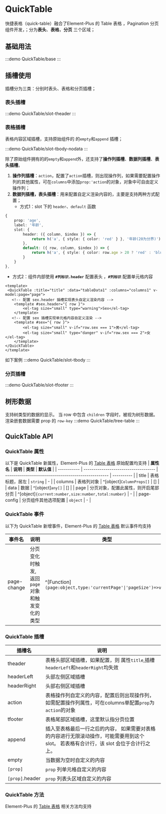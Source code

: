 # QuickTable

快捷表格（quick-table）融合了Element-Plus 的 Table 表格 ，Pagination 分页 组件开发，；分为**表头**、**表格**，**分页** 三个区域；


## 基础用法

:::demo
QuickTable/base
:::


## 插槽使用

插槽分为三类：分别时表头、表格和分页插槽；
### **表头插槽**
:::demo
QuickTable/slot-theader
:::

### **表格插槽**

表格内容区域插槽，支持原始组件的 的`empty`和`append` 插槽；

:::demo
QuickTable/slot-tbody-nodata
:::

除了原始组件拥有的的`empty`和`append`外，还支持了**操作列插槽**、**数据列插槽**、**表头插槽**。

1. **操作列插槽**：`action`，配置了`action`插槽，则出现操作列，如果需要配置操作列的其他属性，可在`columns`中添加`prop:'action`的对象，对象中可自由定义操作列；
2. **数据列插槽，表头插槽**：用来配置自定义渲染内容的，主要是支持两种方式配置；
   - 方式1：slot 下的 `header`、`default` 函数
```ts
{
    prop: 'age',
    label: '年龄',
    slot: {
        header: ({ column, $index }) => {
            return h('a', { style: { color: 'red' } }, '年龄(20为分界)')
        },
        default: ({ row, column, $index }) => {
            return h('a', { style: { color: row.age > 20 ? 'red' : 'blue' } }, row.age)
        }
    }
},

```
 - 方式2：组件内部使用 **`#列标识.header`** 配置表头 ，**`#列标识`** 配置单元格内容
```vue
<template>
 <QuickTable :title="title" :data="tableData1" :columns="columns1" v-model:page="page">
   <!-- 配置 sex.header 插槽实现表头自定义渲染内容 -->
    <template #sex.header="{ row }">
        <el-tag size="small" type="warning">Sex</el-tag>
    </template>
   <!-- 配置 sex 插槽实现单元格内容自定义渲染 -->
    <template #sex="{ row }">
        <el-tag size="small" v-if="row.sex === 1">男</el-tag>
        <el-tag size="small" type="danger" v-if="row.sex === 2">女</el-tag>
    </template>
</QuickTable>
</template>

```
如下案例
:::demo
QuickTable/slot-tbody
:::

### **分页插槽**
:::demo
QuickTable/slot-tfooter
:::



## 树形数据
支持树类型的数据的显示。 当 row 中包含 `children` 字段时，被视为树形数据。 渲染嵌套数据需要 prop 的 `row-key`
:::demo
QuickTable/tree-table
:::



## QuickTable API

### QuickTable  属性
以下是 QuickTable 新属性，Element-Plus 的 [Table 表格](https://element-plus-docs.bklab.cn/zh-CN/component/table.html) 原始配置均支持
| **属性名**  | **说明**                             | **类型**                                             | **默认值** |
| ----------- | ------------------------------------ | ---------------------------------------------------- | ---------- |
| title       | 表格标题，居左                       | `string`                                             | -          |
| columns     | 表格列对象                           | ^[object]`ColumnProps[]`                             | []         |
| data        | 数据                                 | ^[object]`any[]`                                     | []         |
| page        | 分页对象，配置此属性，则开启尾部分页 | ^[object]`{current:number,size:number,total:number}` | -          |
| page-config | 分页组件其他选项配置                 | `object`                                             | -          |

### QuickTable 事件

以下为 QuickTable 新增事件，Element-Plus 的 [Table 表格](https://element-plus-docs.bklab.cn/zh-CN/component/table.html) 默认事件均支持

| **事件名**  | **说明**                                      | **类型**                                                        |
| ----------- | --------------------------------------------- | --------------------------------------------------------------- |
| page-change | 分页变化时触发,返回`page`对象和触发变化的类型 | ^[Function]`(page:object,type:'currentPage'\|'pageSize')=>void` |



### QuickTable 插槽

| 插槽名          | 说明                                                                                                                                    |
| --------------- | --------------------------------------------------------------------------------------------------------------------------------------- |
| theader         | 表格头部区域插槽，如果配置，则 属性`title`,插槽`headerLeft`和`headerRight`均失效                                                        |
| headerLeft      | 头部左侧区域插槽                                                                                                                        |
| headerRight     | 头部右侧区域插槽                                                                                                                        |
| action          | 表格操作列自定义的内容，配置后则出现操作列，如需配置操作列属性，可在columns单配置`prop`为`action`的对象                                 |
| tfooter         | 表格尾部区域插槽，这里默认指分页位置                                                                                                    |
| append          | 插入至表格最后一行之后的内容， 如果需要对表格的内容进行无限滚动操作，可能需要用到这个 slot。 若表格有合计行，该 slot 会位于合计行之上。 |
| empty           | 当数据为空时自定义的内容                                                                                                                |
| `[prop]`        | `prop` 列单元格自定义的内容                                                                                                             |
| `[prop]`.header | `prop` 列表头区域自定义的内容                                                                                                           |

###  QuickTable 方法

Element-Plus 的 [Table 表格](https://element-plus-docs.bklab.cn/zh-CN/component/table.html) 相关方法均支持
